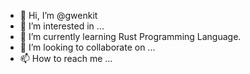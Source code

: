 - 👋 Hi, I’m @gwenkit
- 👀 I’m interested in ...
- 🌱 I’m currently learning Rust Programming Language.
- 💞️ I’m looking to collaborate on ...
- 📫 How to reach me ...

<!---
gwenkit/gwenkit is a ✨ special ✨ repository because its `README.md` (this file) appears on your GitHub profile.
You can click the Preview link to take a look at your changes.
--->
